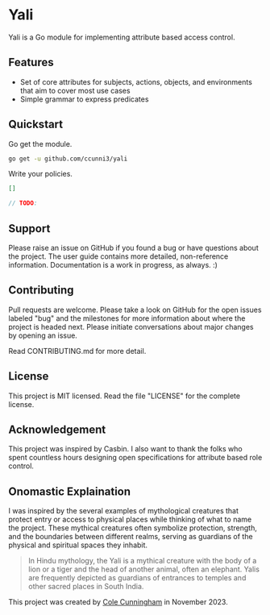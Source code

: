 # Yali

Yali is a Go module for implementing attribute based access control.

## Features

-   Set of core attributes for subjects, actions, objects, and environments that aim to cover most use cases
-   Simple grammar to express predicates

## Quickstart

Go get the module.

```bash
go get -u github.com/ccunni3/yali
```

Write your policies.

```json
[]
```

```go
// TODO:
```

## Support

Please raise an issue on GitHub if you found a bug or have questions about the project. The user guide contains more detailed, non-reference information. Documentation is a work in progress, as always. :)

## Contributing

Pull requests are welcome. Please take a look on GitHub for the open issues labeled "bug" and the milestones for more information about where the project is headed next. Please initiate conversations about major changes by opening an issue.

Read CONTRIBUTING.md for more detail.

## License

This project is MIT licensed. Read the file "LICENSE" for the complete license.

## Acknowledgement

This project was inspired by Casbin. I also want to thank the folks who spent countless hours designing open specifications for attribute based role control.

## Onomastic Explaination

I was inspired by the several examples of mythological creatures that protect entry or access to physical places while thinking of what to name the project. These mythical creatures often symbolize protection, strength, and the boundaries between different realms, serving as guardians of the physical and spiritual spaces they inhabit.

> In Hindu mythology, the Yali is a mythical creature with the body of a lion or a tiger and the head of another animal, often an elephant. Yalis are frequently depicted as guardians of entrances to temples and other sacred places in South India.

This project was created by [Cole Cunningham](https://colecunningham.dev) in November 2023.

